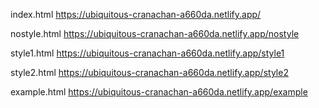 index.html
https://ubiquitous-cranachan-a660da.netlify.app/

nostyle.html
https://ubiquitous-cranachan-a660da.netlify.app/nostyle

style1.html
https://ubiquitous-cranachan-a660da.netlify.app/style1

style2.html
https://ubiquitous-cranachan-a660da.netlify.app/style2

example.html
https://ubiquitous-cranachan-a660da.netlify.app/example